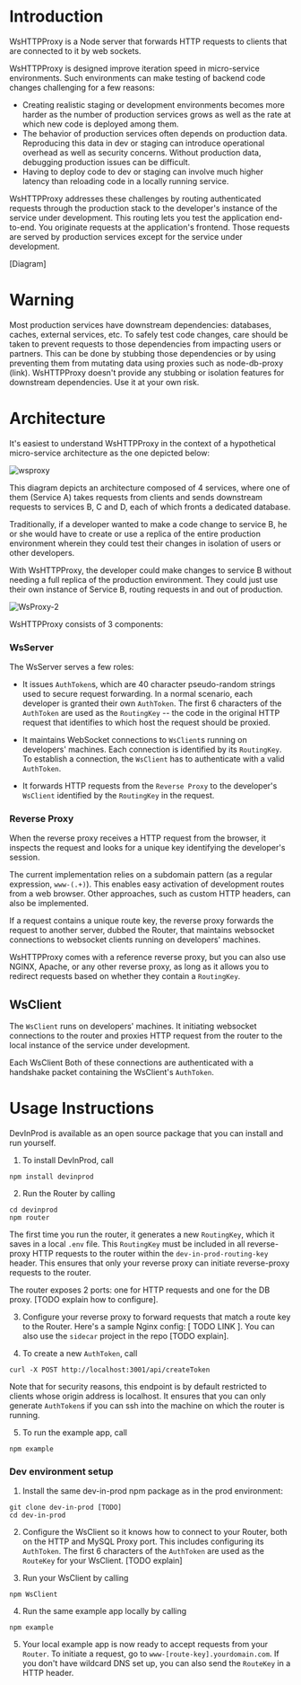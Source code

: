 # Introduction

WsHTTPProxy is a Node server that forwards HTTP requests to clients that are connected to it by web sockets.

WsHTTPProxy is designed improve iteration speed in micro-service environments. Such environments can make testing of backend code changes challenging for a few reasons:

- Creating realistic staging or development environments becomes more harder as the number of production services grows as well as the rate at which new code is deployed among them.
- The behavior of production services often depends on production data. Reproducing this data in dev or staging can introduce operational overhead as well as security concerns. Without production data, debugging production issues can be difficult.
- Having to deploy code to dev or staging can involve much higher latency than reloading code in a locally running service.

WsHTTPProxy addresses these challenges by routing authenticated requests through the production stack to the developer's instance of the service under development. This routing lets you test the application end-to-end. You originate requests at the application's frontend. Those requests are served by production services except for the service under development.

[Diagram]

# Warning

Most production services have downstream dependencies: databases, caches, external services, etc. To safely test code changes, care should be taken to prevent requests to those dependencies from impacting users or partners. This can be done by stubbing those dependencies or by using preventing them from mutating data using proxies such as node-db-proxy (link). WsHTTPProxy doesn't provide any stubbing or isolation features for downstream dependencies. Use it at your own risk.

# Architecture

It's easiest to understand WsHTTPProxy in the context of a hypothetical micro-service architecture as the one depicted below:

![wsproxy](https://user-images.githubusercontent.com/12111/111230487-f070ff00-85a4-11eb-91a3-5435557c82b8.png)


This diagram depicts an architecture composed of 4 services, where one of them (Service A) takes requests from clients and sends downstream requests to services B, C and D, each of which fronts a dedicated database.

Traditionally, if a developer wanted to make a code change to service B, he or she would have to create or use a replica of the entire production environment wherein they could test their changes in isolation of users or other developers.

With WsHTTPProxy, the developer could make changes to service B without needing a full replica of the production environment. They could just use their own instance of Service B, routing requests in and out of production.

![WsProxy-2](https://user-images.githubusercontent.com/12111/111230296-996b2a00-85a4-11eb-8ea0-31a84610ed44.png)


WsHTTPProxy consists of 3 components:

### WsServer

The WsServer serves a few roles:

- It issues `AuthToken`s, which are 40 character pseudo-random strings used to secure request forwarding. In a normal scenario, each developer is granted their own `AuthToken`. The first 6 characters of the `AuthToken` are used as the `RoutingKey` -- the code in the original HTTP request that identifies to which host the request should be proxied.

- It maintains WebSocket connections to `WsClient`s running on developers' machines. Each connection is identified by its `RoutingKey`. To establish a connection, the `WsClient` has to authenticate with a valid `AuthToken`.

- It forwards HTTP requests from the `Reverse Proxy` to the developer's `WsClient` identified by the `RoutingKey` in the request.

### Reverse Proxy

When the reverse proxy receives a HTTP request from the browser, it inspects the request and looks for a unique key identifying the developer's session.

The current implementation relies on a subdomain pattern (as a regular expression, `www-(.+)`). This enables easy activation of development routes from a web browser. Other approaches, such as custom HTTP headers, can also be implemented.

If a request contains a unique route key, the reverse proxy forwards the request to another server, dubbed the Router, that maintains websocket connections to websocket clients running on developers' machines.

WsHTTPProxy comes with a reference reverse proxy, but you can also use NGINX, Apache, or any other reverse proxy, as long as it allows you to redirect requests based on whether they contain a `RoutingKey`.

## WsClient

The `WsClient` runs on developers' machines. It initiating websocket connections to the router and proxies HTTP request from the router to the local instance of the service under development.

Each WsClient Both of these connections are authenticated with a handshake packet containing the WsClient's `AuthToken`.

# Usage Instructions

DevInProd is available as an open source package that you can install and run yourself.

1. To install DevInProd, call

```
npm install devinprod
```

2. Run the Router by calling

```
cd devinprod
npm router
```

The first time you run the router, it generates a new `RoutingKey`, which it saves in a local `.env` file. This `RoutingKey` must be included in all reverse-proxy HTTP requests to the router within the `dev-in-prod-routing-key` header. This ensures that only your reverse proxy can initiate reverse-proxy requests to the router.

The router exposes 2 ports: one for HTTP requests and one for the DB proxy. [TODO explain how to configure].

3. Configure your reverse proxy to forward requests that match a route key to the Router. Here's a sample Nginx config: [ TODO LINK ]. You can also use the `sidecar` project in the repo [TODO explain].

4. To create a new `AuthToken`, call

```
curl -X POST http://localhost:3001/api/createToken
```

Note that for security reasons, this endpoint is by default restricted to clients whose origin address is localhost. It ensures that you can only generate `AuthToken`s if you can ssh into the machine on which the router is running.

5. To run the example app, call

```
npm example
```

### Dev environment setup

1. Install the same dev-in-prod npm package as in the prod environment:

```
git clone dev-in-prod [TODO]
cd dev-in-prod
```

2. Configure the WsClient so it knows how to connect to your Router, both on the HTTP and MySQL Proxy port. This includes configuring its `AuthToken`. The first 6 characters of the `AuthToken` are used as the `RouteKey` for your WsClient. [TODO explain]

3. Run your WsClient by calling

```
npm WsClient
```

4. Run the same example app locally by calling

```
npm example
```

5. Your local example app is now ready to accept requests from your `Router`. To initiate a request, go to `www-[route-key].yourdomain.com`. If you don't have wildcard DNS set up, you can also send the `RouteKey` in a HTTP header.

